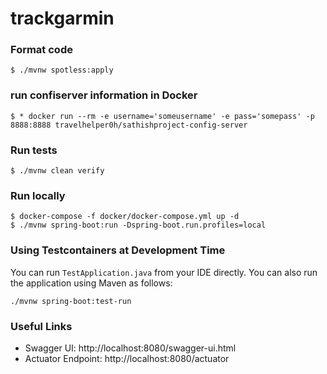 # trackgarmin

### Format code

```shell
$ ./mvnw spotless:apply
```
### run confiserver information in Docker

```shell
$ * docker run --rm -e username='someusername' -e pass='somepass' -p 8888:8888 travelhelper0h/sathishproject-config-server
```



### Run tests

```shell
$ ./mvnw clean verify
```

### Run locally

```shell
$ docker-compose -f docker/docker-compose.yml up -d
$ ./mvnw spring-boot:run -Dspring-boot.run.profiles=local
```

### Using Testcontainers at Development Time
You can run `TestApplication.java` from your IDE directly.
You can also run the application using Maven as follows:

```shell
./mvnw spring-boot:test-run
```


### Useful Links
* Swagger UI: http://localhost:8080/swagger-ui.html
* Actuator Endpoint: http://localhost:8080/actuator
